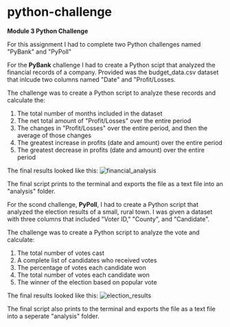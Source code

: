 # python-challenge

<b>Module 3 Python Challenge</b>

For this assignment I had to complete two Python challenges named "PyBank" and "PyPoll"

For the <b>PyBank</b> challenge I had to create a Python scipt that analyzed the financial records of a company.  Provided was the budget_data.csv dataset that inlcude two columns named "Date" and "Profit/Losses.

The challenge was to create a Python script to analyze these records and calculate the:

1. The total number of months included in the dataset
2. The net total amount of "Profit/Losses" over the entire period
3. The changes in "Profit/Losses" over the entire period, and then the average of those changes
4. The greatest increase in profits (date and amount) over the entire period
5. The greatest decrease in profits (date and amount) over the entire period

The final results looked like this:
![financial_analysis](https://user-images.githubusercontent.com/124934770/224527389-fe20a470-8955-4097-9f81-b2c1e9b6e25a.PNG)

The final script prints to the terminal and exports the file as a text file into an "analysis" folder.

For the scond challenge, <b>PyPoll</b>, I had to create a Python script that analyzed the election results of a small, rural town. I was given a dataset with three columns that included "Voter ID," "County", and "Candidate".

The challenge was to create a Python script to analyze the vote and calculate:

1. The total number of votes cast
2. A complete list of candidates who received votes
3. The percentage of votes each candidate won
4. The total number of votes each candidate won
5. The winner of the election based on popular vote

The final results looked like this:
![election_results](https://user-images.githubusercontent.com/124934770/224527401-29dd440f-28e3-4c6d-9540-b50cb5e0dc70.PNG)

The final script also prints to the terminal and exports the file as a text file into a seperate "analysis" folder.
